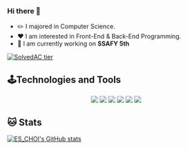 ### Hi there 👋

+ ✏️ I majored in Computer Science.
+ ❤️ I am interested in Front-End & Back-End Programming.
+ 🌱 I am currently working on **SSAFY 5th**

[![SolvedAC tier](http://mazassumnida.wtf/api/v2/generate_badge?boj=greatgelly96)](https://solved.ac/greatgelly96)

## 🕹Technologies and Tools
<p align="center">
  <img src="https://img.shields.io/badge/javascript%20-%23323330.svg?&style=for-the-badge&logo=javascript&logoColor=%23F7DF1E"/>
    <img src="https://img.shields.io/badge/html5%20-%23E34F26.svg?&style=for-the-badge&logo=html5&logoColor=white"/>
    <img src="https://img.shields.io/badge/css3%20-%231572B6.svg?&style=for-the-badge&logo=css3&logoColor=white"/>
    <img src="https://img.shields.io/badge/vue.js-4FC08D?&style=for-the-badge&logo=vue.js&logoColor=%2361DAFB"/>
  <img src="https://img.shields.io/badge/java%20-%2314354C.svg?&style=for-the-badge&logo=java&logoColor=white"/>
    <img src="https://img.shields.io/badge/Unity-000000?&style=for-the-badge&logo=Unity&logoColor=white"/>
 </p>
 
 ## 🐱 Stats
[![ES_CHOI's GitHub stats](https://github-readme-stats.vercel.app/api?username=choieunsong&show_icons=true&theme=cobalt)](https://github.com/anuraghazra/github-readme-stats)

